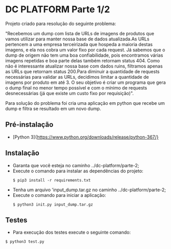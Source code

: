 # DC PLATFORM Parte 1/2

Projeto criado para resolução do seguinte problema:

"Recebemos um dump com lista de URLs de imagens de produtos que vamos utilizar para manter nossa base de dados atualizada.As URLs pertencem a uma empresa terceirizada que hospeda a maioria destas imagens, e ela nos cobra um valor fixo por cada request.
Já sabemos que o dump de origem não tem uma boa confiabilidade, pois encontramos várias imagens repetidas e boa parte delas também retornam status 404.
Como não é interessante atualizar nossa base com dados ruins, filtramos apenas as URLs que retornam status 200.Para diminuir a quantidade de requests necessárias para validar as URLs, decidimos limitar a quantidade de imagens por produto em até 3.
O seu objetivo é criar um programa que gera o dump final no menor tempo possível e com o mínimo de requests desnecessárias (já que existe um custo fixo por requisição)".

Para solução do problema foi cria uma aplicação em python que recebe um dump e filtra se resultado em um novo dump.

## Pré-instalação

- [Python 3]{https://www.python.org/downloads/release/python-367/}

## Instalação

- Garanta que você esteja no caminho ../dc-platform/parte-2;
- Execute o comando para instalar as dependências do projeto:
  ```
  $ pip3 install -r requirements.txt
  ```
- Tenha um arquivo 'input_dump.tar.gz no caminho ../dc-platform/parte-2;
- Execute o comando para iniciar a aplicação:
  ```
  $ python3 init.py input_dump.tar.gz
  ```

## Testes

- Para execução dos testes execute o seguinte comando:
```
$ python3 test.py
```
